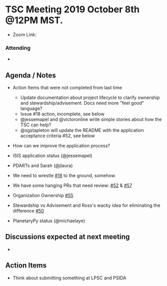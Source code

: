 # TSC Meeting 2019 October 8th @12PM MST.
- Zoom Link:
### Attending
-

## Agenda / Notes
- Action Items that were not completed from last time
  - Update documentation about project lifecycle to clarify ownership and stewardship/advisement. Docs need more "feel good" language?
  - Issue #18 action, incomplete, see below
  - @jessemapel and @victoronline write simple stories about how the TSC can help?
  - @sgstapleton will update the README with the application acceptance criteria #52, see below

- How can we improve the application process?
- ISIS application status (@jessemapel)
- PDARTs and Sarah (@jlaura)
- We need to wrestle [#18](https://github.com/planetarysoftware/TSC/issues/18) to the ground, somehow.
- We have some hanging PRs that need review: [#52](https://github.com/planetarysoftware/TSC/pull/52) & [#57](https://github.com/planetarysoftware/TSC/pull/57)
- Organization Ownership [#55](https://github.com/planetarysoftware/TSC/issues/55)
- Stewardship vs Advisement and Ross's wacky idea for eliminating the difference [#50](https://github.com/planetarysoftware/TSC/issues/50)
- PlanetaryPy status (@michaelaye)

## Discussions expected at next meeting
-

## Action Items
- Think about submitting something at LPSC and PSIDA
